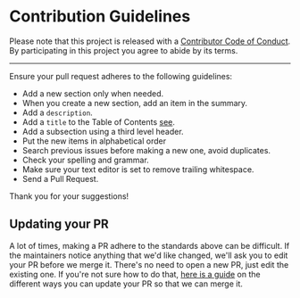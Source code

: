 # Contribution Guidelines

Please note that this project is released with a
[Contributor Code of Conduct](code-of-conduct.md). By participating in this
project you agree to abide by its terms.

---

Ensure your pull request adheres to the following guidelines:

- Add a new section only when needed.
- When you create a new section, add an item in the summary.
- Add a `description`.
- Add a `title` to the Table of Contents [see](readme.md).
- Add a subsection using a third level header.
- Put the new items in alphabetical order
- Search previous issues before making a new one, avoid duplicates.
- Check your spelling and grammar.
- Make sure your text editor is set to remove trailing whitespace.
- Send a Pull Request.

Thank you for your suggestions!


## Updating your PR

A lot of times, making a PR adhere to the standards above can be difficult.
If the maintainers notice anything that we'd like changed, we'll ask you to
edit your PR before we merge it. There's no need to open a new PR, just edit
the existing one. If you're not sure how to do that,
[here is a guide](https://github.com/RichardLitt/knowledge/blob/master/github/amending-a-commit-guide.md)
on the different ways you can update your PR so that we can merge it.
